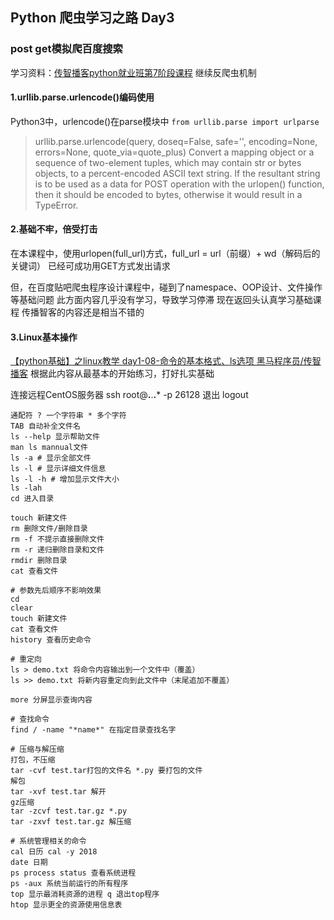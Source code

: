 ## Python 爬虫学习之路 Day3
### post get模拟爬百度搜索
学习资料：[传智播客python就业班第7阶段课程](https://www.youtube.com/watch?v=s0MwZMSel8k&list=PLC664nq_h8b81Eh0jERXmtKk_CWntvUnB&index=7)
继续反爬虫机制

#### 1.urllib.parse.urlencode()编码使用
Python3中，urlencode()在parse模块中
```from urllib.parse import urlparse```

> urllib.parse.urlencode(query, doseq=False, safe='', encoding=None, errors=None, quote_via=quote_plus)
> Convert a mapping object or a sequence of two-element tuples, which may contain str or bytes objects, to a percent-encoded ASCII text string. If the resultant string is to be used as a data for POST operation with the urlopen() function, then it should be encoded to bytes, otherwise it would result in a TypeError.

#### 2.基础不牢，倍受打击
在本课程中，使用urlopen(full_url)方式，full_url = url（前缀）+ wd（解码后的关键词）
已经可成功用GET方式发出请求

但，在百度贴吧爬虫程序设计课程中，碰到了namespace、OOP设计、文件操作等基础问题
此方面内容几乎没有学习，导致学习停滞
现在返回头认真学习基础课程
传播智客的内容还是相当不错的

#### 3.Linux基本操作
[【python基础】之linux教学 day1-08-命令的基本格式、ls选项 黑马程序员/传智播客](https://www.youtube.com/watch?v=LKk_Rtjyh2A&index=8&list=PLNTlJhYDV6sNBSVrIiA_QfIQwk4sPVsBj)
根据此内容从最基本的开始练习，打好扎实基础

连接远程CentOS服务器
ssh root@**.**.**.*** -p 26128
退出 logout

```
通配符 ? 一个字符串 * 多个字符
TAB 自动补全文件名
ls --help 显示帮助文件
man ls mannual文件
ls -a # 显示全部文件
ls -l # 显示详细文件信息
ls -l -h # 增加显示文件大小
ls -lah
cd 进入目录

touch 新建文件
rm 删除文件/删除目录
rm -f 不提示直接删除文件
rm -r 递归删除目录和文件
rmdir 删除目录
cat 查看文件

# 参数先后顺序不影响效果
cd
clear
touch 新建文件
cat 查看文件
history 查看历史命令

# 重定向
ls > demo.txt 将命令内容输出到一个文件中（覆盖）
ls >> demo.txt 将新内容重定向到此文件中（末尾追加不覆盖）

more 分屏显示查询内容

# 查找命令
find / -name "*name*" 在指定目录查找名字

# 压缩与解压缩
打包，不压缩
tar -cvf test.tar打包的文件名 *.py 要打包的文件
解包
tar -xvf test.tar 解开
gz压缩
tar -zcvf test.tar.gz *.py
tar -zxvf test.tar.gz 解压缩

# 系统管理相关的命令
cal 日历 cal -y 2018
date 日期
ps process status 查看系统进程
ps -aux 系统当前运行的所有程序
top 显示最消耗资源的进程 q 退出top程序
htop 显示更全的资源使用信息表



```

